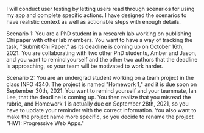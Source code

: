 I will conduct user testing by letting users read through scenarios for using my app and complete specific actions. I have designed the scenarios to have realistic context as well as actionable steps with enough details.

Scenario 1:
You are a PhD student in a research lab working on publishing Chi paper with other lab members. You want to have a way of tracking the task, "Submit Chi Paper," as its deadline is coming up on October 16th, 2021. You are collaborating with two other PhD students, Amber and Jason, and you want to remind yourself and the other two authors that the deadline is approaching, so your team will be motivated to work harder.

Scenario 2:
You are an undergrad student working on a team project in the class INFO 4340. The project is named "Homework 1," and it is due soon on September 30th, 2021. You want to remind yourself and your teammate, Ian Lee, that the deadline is coming up.
You then realize that you misread the rubric, and Homework 1 is actually due on September 28th, 2021, so you have to update your reminder with the correct information. You also want to make the project name more specific, so you decide to rename the project "HW1: Progressive Web Apps."
